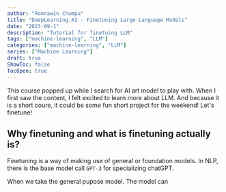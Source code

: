 ```yaml
---
author: "Romrawin Chumpu"
title: "DeepLearning.AI - Finetuning Large Language Models"
date: "2023-09-1"
description: "Tutorial for finetuing LLM"
tags: ["machine-learning", "LLM"]
categories: ["machine-learning", "LLM"]
series: ["Machine Learning"]
draft: true
ShowToc: false
TocOpen: true
---
```



This course popped up while I search for AI art model to play with. When I first saw the content, I felt excited to learn more about LLM. And because it is a short coure, it could be some fun short project for the weekend! Let's finetune!

## Why finetuning and what is finetuning actually is?

Finetuning is a way of making use of general or foundation models. In NLP, there is the base model call `GPT-3` for specializing chatGPT. 

When we take the general pupose model. The model can 